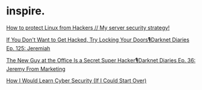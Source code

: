 # inspire.
[How to protect Linux from Hackers // My server security strategy!](https://youtu.be/Bx_HkLVBz9M)

[If You Don't Want to Get Hacked, Try Locking Your Doors🎙Darknet Diaries Ep. 125: Jeremiah](https://odysee.com/@jackrhysider:4/if-you-don't-want-to-get-hacked,-try:b) 

[The New Guy at the Office Is a Secret Super Hacker🎙Darknet Diaries Ep. 36: Jeremy From Marketing](https://odysee.com/@jackrhysider:4/the-new-guy-at-the-office-is-a-secret:2)

[How I Would Learn Cyber Security (If I Could Start Over)](https://youtu.be/ixpdwLKgZ7A)
